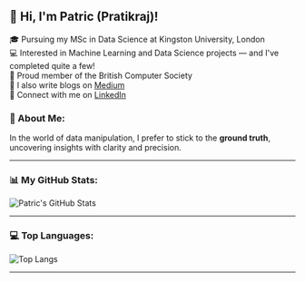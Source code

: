 ## 👋 Hi, I'm Patric (Pratikraj)!

🎓 Pursuing my MSc in Data Science at Kingston University, London  
💻 Interested in Machine Learning and Data Science projects — and I've completed quite a few!  
👥 Proud member of the British Computer Society  
📝 I also write blogs on [Medium](https://medium.com/@patric-1613)  
🔗 Connect with me on [LinkedIn](https://www.linkedin.com/in/pratikraj-mugade-9a1046236/)  

### 🚀 About Me:
In the world of data manipulation, I prefer to stick to the **ground truth**, uncovering insights with clarity and precision.  

---

### 📊 My GitHub Stats:

![Patric's GitHub Stats](https://github-readme-stats.vercel.app/api?username=Patric-1613&show_icons=true&theme=radical)

---
### 💻 Top Languages:
![Top Langs](https://github-readme-stats.vercel.app/api/top-langs/?username=Patric-1613&layout=compact&theme=radical&hide_border=true&langs_count=6&hide=jupyter%20notebook)


---
